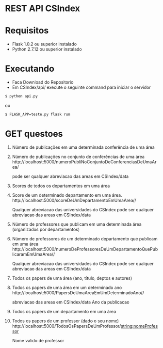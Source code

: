# REST API CSIndex
# Requisitos
  - Flask 1.0.2 ou superior instalado
  - Python 2.7.12 ou superior instalado
 
# Executando
- Faca Download do Repositorio 
- Em CSIndex/api/ execute o seguinte command para iniciar o servidor
```sh
$ python api.py
```
ou 
```sh
$ FLASK_APP=teste.py flask run
```

# GET questoes
1. Número de publicações em uma determinada conferência de uma área
2. Número de publicações no conjunto de conferências de uma área
    http://localhost:5000/numeroPubliNoConjuntoDeConferenciasDeUmaArea/<area>

    <area> pode ser qualquer abreviacao  das areas em CSIndex/data
    
3. Scores de todos os departamentos em uma área
4. Score de um determinado departamento em uma área.
    http://localhost:5000/scoreDeUmDepartamentoEmUmaArea/<departamento>/<area>

    <departamento > Qualquer abreviacao das universidades do CSIndex
    <area> pode ser qualquer abreviacao  das areas em CSIndex/data

5. Número de professores que publicam em uma determinada área (organizados por departamentos)
6. Número de professores de um determinado departamento que publicam em uma área
    http://localhost:5000/numeroDeProfessoresDeUmDepartamentoQuePublicaramEmUmaArea/<departamento>/<area>

    <departamento > Qualquer abreviacao das universidades do CSIndex
    <area> pode ser qualquer abreviacao  das areas em CSIndex/data

7. Todos os papers de uma área (ano, título, deptos e autores)
8. Todos os papers de uma área em um determinado ano
    http://localhost:5000/PapersDeUmaAreaEmUmDeterminadoAno/<ano>/<area>

    <area>  abreviacao  das areas em CSIndex/data
    <ano> Ano da publicacao

9. Todos os papers de um departamento em uma área

10. Todos os papers de um professor (dado o seu nome)
    http://localhost:5000/TodosOsPapersDeUmProfessor/<string:nomeProfessor>

     <nomeProfessor> Nome valido de professor






